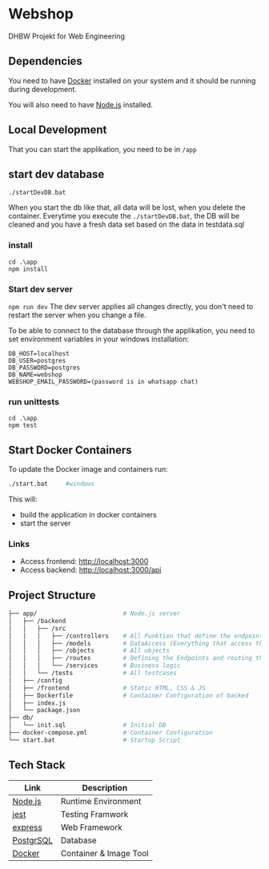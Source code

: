 # Webshop

DHBW Projekt for Web Engineering

## Dependencies

You need to have [Docker](https://www.docker.com/) installed on your system and it should be running during development.

You will also need to have [Node.js](https://nodejs.org/en) installed.

## Local Development

That you can start the applikation, you need to be in `/app`

## start dev database
```
./startDevDB.bat
```
When you start the db like that, all data will be lost, when you delete the container.
Everytime you execute the `./startDevDB.bat`, the DB will be cleaned and you have a fresh data set based on the data in testdata.sql


### install
```
cd .\app
npm install
```

### Start dev server

`npm run dev`
The dev server applies all changes directly, you don't need to restart the server when you change a file.

To be able to connect to the database through the applikation, you need to set environment variables in your windows installation:

```
DB_HOST=localhost
DB_USER=postgres
DB_PASSWORD=postgres
DB_NAME=webshop
WEBSHOP_EMAIL_PASSWORD=(password is in whatsapp chat)
```

### run unittests

```
cd .\app
npm test
```

## Start Docker Containers

To update the Docker image and containers run:

```bash
./start.bat     #windows
```

This will:

-   build the application in docker containers
-   start the server

### Links

-   Access frontend: [http://localhost:3000](http://localhost:3000)
-   Access backend: [http://localhost:3000/api](http://localhost:3000/api)

## Project Structure

```bash
├── app/                        # Node.js server
│   ├── /backend
│   │   ├── /src
│   │   │   ├── /controllers    # All Funktion that define the endpoint and handles errors
│   │   │   ├── /models         # DataAccess (Everything that access the Database)
│   │   │   ├── /objects        # All objects
│   │   │   ├── /routes         # Defining the Endpoints and routing them to the function
│   │   │   └── /services       # Business logic
│   │   └── /tests              # All testcases
│   ├── /config
│   ├── /frontend               # Static HTML, CSS & JS
│   ├── Dockerfile              # Container Configuration of backed
│   ├── index.js
│   └── package.json
├── db/
│   └── init.sql                # Initial DB
├── docker-compose.yml          # Container Configuration
└── start.bat                   # Startup Script
```

## Tech Stack

| Link                                       | Description            |
| ------------------------------------------ | ---------------------- |
| [Node.js](https://nodejs.org/en)           | Runtime Environment    |
| [jest](https://www.npmjs.com/package/jest) | Testing Framwork       |
| [express](https://expressjs.com/)          | Web Framework          |
| [PostgrSQL](https://www.postgresql.org/)   | Database               |
| [Docker](https://www.docker.com/)          | Container & Image Tool |
